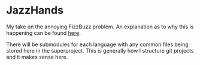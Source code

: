 JazzHands
=========

My take on the annoying FizzBuzz problem. An explanation as to why this is happening can be found [here](http://braytonium.com/2013/11/05/jazzhands-tackling-the-fizzbuzz-problem/).

There will be submodules for each language with any common files being stored here in the superproject. This is generally how I structure git projects and it makes sense here.